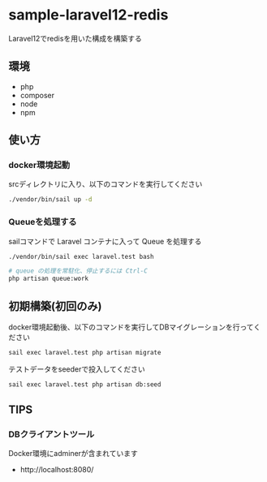 # sample-laravel12-redis

Laravel12でredisを用いた構成を構築する

## 環境

- php
- composer
- node
- npm

## 使い方

### docker環境起動

srcディレクトリに入り、以下のコマンドを実行してください

```bash
./vendor/bin/sail up -d
```

### Queueを処理する

sailコマンドで Laravel コンテナに入って Queue を処理する

```bash
./vendor/bin/sail exec laravel.test bash
```

```bash
# queue の処理を常駐化、停止するには Ctrl-C
php artisan queue:work
```

## 初期構築(初回のみ)

docker環境起動後、以下のコマンドを実行してDBマイグレーションを行ってください

```bash
sail exec laravel.test php artisan migrate
```

テストデータをseederで投入してください

```bash
sail exec laravel.test php artisan db:seed
```

## TIPS

### DBクライアントツール

Docker環境にadminerが含まれています
- http://localhost:8080/
